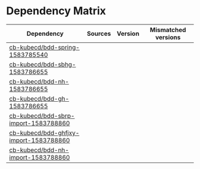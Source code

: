 # Dependency Matrix

Dependency | Sources | Version | Mismatched versions
---------- | ------- | ------- | -------------------
[cb-kubecd/bdd-spring-1583785540](https://github.com/cb-kubecd/bdd-spring-1583785540.git) |  | []() | 
[cb-kubecd/bdd-sbhg-1583786655](https://github.com/cb-kubecd/bdd-sbhg-1583786655.git) |  | []() | 
[cb-kubecd/bdd-nh-1583786655](https://github.com/cb-kubecd/bdd-nh-1583786655.git) |  | []() | 
[cb-kubecd/bdd-gh-1583786655](https://github.com/cb-kubecd/bdd-gh-1583786655.git) |  | []() | 
[cb-kubecd/bdd-sbrp-import-1583788860](https://github.com/cb-kubecd/bdd-sbrp-import-1583788860.git) |  | []() | 
[cb-kubecd/bdd-ghfjxy-import-1583788860](https://github.com/cb-kubecd/bdd-ghfjxy-import-1583788860.git) |  | []() | 
[cb-kubecd/bdd-nh-import-1583788860](https://github.com/cb-kubecd/bdd-nh-import-1583788860.git) |  | []() | 
